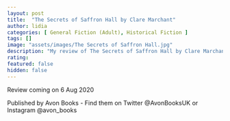 ```yaml
---
layout: post
title:  "The Secrets of Saffron Hall by Clare Marchant"
author: lidia
categories: [ General Fiction (Adult), Historical Fiction ]
tags: []
image: "assets/images/The Secrets of Saffron Hall.jpg"
description: "My review of The Secrets of Saffron Hall by Clare Marchant"
rating: 
featured: false
hidden: false
---
```


Review coming on 6 Aug 2020

Published by Avon Books - Find them on Twitter @AvonBooksUK or Instagram @avon_books